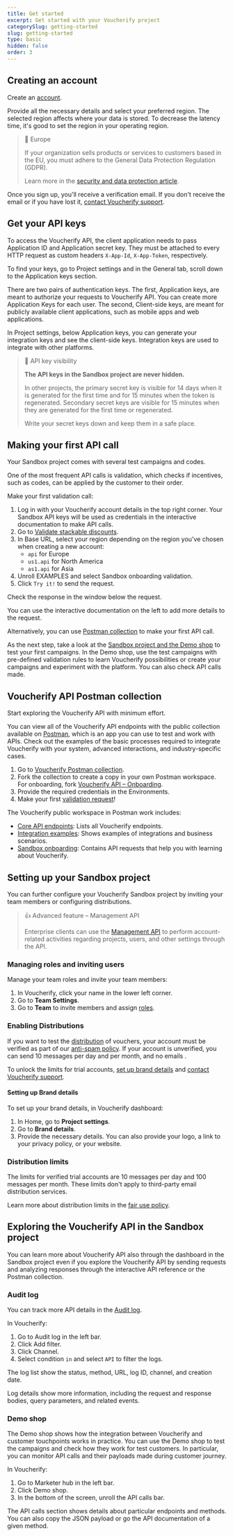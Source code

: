 ```yaml
---
title: Get started
excerpt: Get started with your Voucherify project 
categorySlug: getting-started
slug: getting-started
type: basic
hidden: false
order: 3
---
```


## Creating an account

Create an [account](http://app.voucherify.io/#/signup).

Provide all the necessary details and select your preferred region. The selected region affects where your data is stored. To decrease the latency time, it's good to set the region in your operating region.

> 📘 Europe
>
> If your organization sells products or services to customers based in the EU, you must adhere to the General Data Protection Regulation (GDPR).
>
> Learn more in the [security and data protection article](https://support.voucherify.io/article/125-security-data-protection "Voucherify, GDPR and CCPA compliance").

Once you sign up, you'll receive a verification email. If you don't receive the email or if you have lost it, [contact Voucherify support](https://support.voucherify.io/article/125-security-data-protection "Voucherify support").

## Get your API keys

To access the Voucherify API, the client application needs to pass Application ID and Application secret key. They must be attached to every HTTP request as custom headers `X-App-Id`, `X-App-Token`, respectively.

To find your keys, go to Project settings and in the General tab, scroll down to the Application keys section.

There are two pairs of authentication keys. The first, Application keys, are meant to authorize your requests to Voucherify API. You can create more Application Keys for each user. The second, Client-side keys, are meant for publicly available client applications, such as mobile apps and web applications.

In Project settings, below Application keys, you can generate your integration keys and see the client-side keys. Integration keys are used to integrate with other platforms.

> 🚧 API key visibility
>
> **The API keys in the Sandbox project are never hidden.**
> 
> In other projects, the primary secret key is visible for 14 days when it is generated for the first time and for 15 minutes when the token is regenerated. Secondary secret keys are visible for 15 minutes when they are generated for the first time or regenerated.
>
> Write your secret keys down and keep them in a safe place.

## Making your first API call

Your Sandbox project comes with several test campaigns and codes.

One of the most frequent API calls is validation, which checks if incentives, such as codes, can be applied by the customer to their order.

Make your first validation call:
1. Log in with your Voucherify account details in the top right corner. Your Sandbox API keys will be used as credentials in the interactive documentation to make API calls.
2. Go to [Validate stackable discounts](ref:validate-stacked-discounts).
3. In Base URL, select your region depending on the region you've chosen when creating a new account:
   - `api` for Europe
   - `us1.api` for North America
   - `as1.api` for Asia
4. Unroll EXAMPLES and select Sandbox onboarding validation.
5. Click `Try it!` to send the request.

Check the response in the window below the request.

You can use the interactive documentation on the left to add more details to the request.

Alternatively, you can use [Postman collection](#postman-collection) to make your first API call.

As the next step, take a look at the [Sandbox project and the Demo shop](https://support.voucherify.io/article/538-sandbox) to test your first campaigns. In the Demo shop, use the test campaigns with pre-defined validation rules to learn Voucherify possibilities or create your campaigns and experiment with the platform. You can also check API calls made.

## Voucherify API Postman collection

Start exploring the Voucherify API with minimum effort.

You can view all of the Voucherify API endpoints with the public collection available on [Postman](https://www.postman.com/), which is an app you can use to test and work with APIs. Check out the examples of the basic processes required to integrate Voucherify with your system, advanced interactions, and industry-specific cases.

1. Go to [Voucherify Postman collection](https://www.postman.com/voucherify/voucherify-s-public-workspace/overview).
2. Fork the collection to create a copy in your own Postman workspace. For onboarding, fork [Voucherify API – Onboarding](https://www.postman.com/voucherify/voucherify-s-public-workspace/collection/iut4une/voucherify-api-onboarding).
3. Provide the required credentials in the Environments.
4. Make your first [validation request](https://www.postman.com/voucherify/voucherify-s-public-workspace/request/m646u4g/onboarding-validations-request?tab=body)!


The Voucherify public workspace in Postman work includes:
- [Core API endpoints](https://www.postman.com/voucherify/voucherify-s-public-workspace/collection/z8gcn5w/voucherify-api-core-api-endpoints): Lists all Voucherify endpoints.
- [Integration examples](https://www.postman.com/voucherify/voucherify-s-public-workspace/collection/ymwnigh/voucherify-api-integration-examples): Shows examples of integrations and business scenarios.
- [Sandbox onboarding](https://www.postman.com/voucherify/voucherify-s-public-workspace/collection/iut4une/voucherify-api-onboarding): Contains API requests that help you with learning about Voucherify.

## Setting up your Sandbox project

You can further configure your Voucherify Sandbox project by inviting your team members or configuring distributions.

> 👍 Advanced feature – Management API
>
> Enterprise clients can use the [Management API](doc:management-api) to perform account-related activities regarding projects, users, and other settings through the API.

### Managing roles and inviting users

Manage your team roles and invite your team members:
1. In Voucherify, click your name in the lower left corner.
2. Go to **Team Settings**.
3. Go to **Team** to invite members and assign [roles](https://support.voucherify.io/article/40-how-does-the-access-control-work-in-voucherify).

### Enabling Distributions

If you want to test the [distribution](https://support.voucherify.io/article/19-how-does-the-distribution-manager-work) of vouchers, your account must be verified as part of our [anti-spam policy](https://www.voucherify.io/legal/anti-spam-policy-v1-1 "Voucherify anti-spam policy"). If your account is unverified, you can send 10 messages per day and per month, and no emails .

To unlock the limits for trial accounts, [set up brand details](#setting-up-brand-details) and [contact Voucherify support](https://support.voucherify.io/article/125-security-data-protection "Voucherify support").

#### Setting up Brand details

To set up your brand details, in Voucherify dashboard:
1. In Home, go to **Project settings**.
2. Go to **Brand details**.
3. Provide the necessary details. You can also provide your logo, a link to your privacy policy, or your website.

### Distribution limits

The limits for verified trial accounts are 10 messages per day and 100 messages per month. These limits don't apply to third-party email distribution services.

Learn more about distribution limits in the [fair use policy](https://www.voucherify.io/legal/fair-use-policy-v2-1).

## Exploring the Voucherify API in the Sandbox project

You can learn more about Voucherify API also through the dashboard in the Sandbox project even if you explore the Voucherify API by sending requests and analyzing responses through the interactive API reference or the Postman collection.

### Audit log

You can track more API details in the [Audit log](https://support.voucherify.io/article/524-project-logs).

In Voucherify:
1. Go to Audit log in the left bar.
2. Click Add filter.
3. Click Channel.
4. Select condition `in` and select `API` to filter the logs.

The log list show the status, method, URL, log ID, channel, and creation date.

Log details show more information, including the request and response bodies, query parameters, and related events.

### Demo shop

The Demo shop shows how the integration between Voucherify and customer touchpoints works in practice. You can use the Demo shop to test the campaigns and check how they work for test customers. In particular, you can monitor API calls and their payloads made during customer journey.

In Voucherify:
1. Go to Marketer hub in the left bar.
2. Click Demo shop.
3. In the bottom of the screen, unroll the API calls bar.

The API calls section shows details about particular endpoints and methods. You can also copy the JSON payload or go the API documentation of a given method.